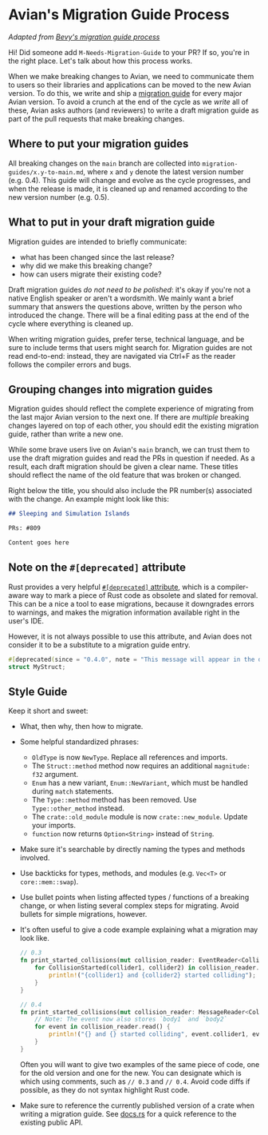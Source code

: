 # Avian's Migration Guide Process

*Adapted from [Bevy's migration guide process](https://github.com/bevyengine/bevy/blob/c392d28d30f34b7d2b69b806136b9643379f9284/release-content/migration_guides.md)*

Hi! Did someone add `M-Needs-Migration-Guide` to your PR? If so, you're in the right place.
Let's talk about how this process works.

When we make breaking changes to Avian, we need to communicate them to users so their libraries and applications can be moved to the new Avian version.
To do this, we write and ship a [migration guide](https://bevy.org/learn/migration-guides/introduction/) for every major Avian version.
To avoid a crunch at the end of the cycle as we *write* all of these,
Avian asks authors (and reviewers) to write a draft migration guide as part of the pull requests that make breaking changes.

## Where to put your migration guides

All breaking changes on the `main` branch are collected into `migration-guides/x.y-to-main.md`,
where `x` and `y` denote the latest version number (e.g. 0.4). This guide will change and evolve
as the cycle progresses, and when the release is made, it is cleaned up and renamed according to
the new version number (e.g. 0.5).

## What to put in your draft migration guide

Migration guides are intended to briefly communicate:

- what has been changed since the last release?
- why did we make this breaking change?
- how can users migrate their existing code?

Draft migration guides *do not need to be polished*: it's okay if you're not a native English speaker or aren't a wordsmith.
We mainly want a brief summary that answers the questions above, written by the person who introduced the change.
There will be a final editing pass at the end of the cycle where everything is cleaned up.

When writing migration guides, prefer terse, technical language, and be sure to include terms that users might search for.
Migration guides are not read end-to-end: instead, they are navigated via Ctrl+F as the reader follows the compiler errors and bugs.

## Grouping changes into migration guides

Migration guides should reflect the complete experience of migrating from the last major Avian version to the next one.
If there are *multiple* breaking changes layered on top of each other, you should edit the existing migration guide, rather than write a new one.

While some brave users live on Avian's `main` branch, we can trust them to use the draft migration guides and read the PRs in question if needed.
As a result, each draft migration should be given a clear name. These titles should reflect the name of the old feature that was broken or changed.

Right below the title, you should also include the PR number(s) associated with the change.
An example might look like this:

```md
## Sleeping and Simulation Islands

PRs: #809

Content goes here
```

## Note on the `#[deprecated]` attribute

Rust provides a very helpful [`#[deprecated]` attribute](https://doc.rust-lang.org/reference/attributes/diagnostics.html#the-deprecated-attribute),
which is a compiler-aware way to mark a piece of Rust code as obsolete and slated for removal. This can be a nice a tool
to ease migrations, because it downgrades errors to warnings, and makes the migration information available right in the user's IDE.

However, it is not always possible to use this attribute, and Avian does not consider it to be a substitute to a migration guide entry.

```rust
#[deprecated(since = "0.4.0", note = "This message will appear in the deprecation warning.")]
struct MyStruct;
```

## Style Guide

Keep it short and sweet:

- What, then why, then how to migrate.
- Some helpful standardized phrases:
  - `OldType` is now `NewType`. Replace all references and imports.
  - The `Struct::method` method now requires an additional `magnitude: f32` argument.
  - `Enum` has a new variant, `Enum::NewVariant`, which must be handled during `match` statements.
  - The `Type::method` method has been removed. Use `Type::other_method` instead.
  - The `crate::old_module` module is now `crate::new_module`. Update your imports.
  - `function` now returns `Option<String>` instead of `String`.
- Make sure it's searchable by directly naming the types and methods involved.
- Use backticks for types, methods, and modules (e.g. `Vec<T>` or `core::mem::swap`).
- Use bullet points when listing affected types / functions of a breaking change, or when listing several complex steps for migrating. Avoid bullets for simple migrations, however.
- It's often useful to give a code example explaining what a migration may look like.

  ```rust
  // 0.3
  fn print_started_collisions(mut collision_reader: EventReader<CollisionStarted>) {
      for CollisionStarted(collider1, collider2) in collision_reader.read() {
          println!("{collider1} and {collider2} started colliding");
      }
  }

  // 0.4
  fn print_started_collisions(mut collision_reader: MessageReader<CollisionStart>) {
      // Note: The event now also stores `body1` and `body2`
      for event in collision_reader.read() {
          println!("{} and {} started colliding", event.collider1, event.collider2);
      }
  }
  ```

  Often you will want to give two examples of the same piece of code, one for the old version and one for the new. You can designate which is which using comments, such as `// 0.3` and `// 0.4`. Avoid code diffs if possible, as they do not syntax highlight Rust code.

- Make sure to reference the currently published version of a crate when writing a migration guide.
  See [docs.rs](https://docs.rs/avian3d) for a quick reference to the existing public API.
